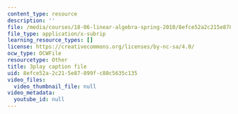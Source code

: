 ```yaml
---
content_type: resource
description: ''
file: /media/courses/18-06-linear-algebra-spring-2010/8efce52a2c215e87899fc80c5635c135_VqP2tREMvt0.vtt
file_type: application/x-subrip
learning_resource_types: []
license: https://creativecommons.org/licenses/by-nc-sa/4.0/
ocw_type: OCWFile
resourcetype: Other
title: 3play caption file
uid: 8efce52a-2c21-5e87-899f-c80c5635c135
video_files:
  video_thumbnail_file: null
video_metadata:
  youtube_id: null
---
```

